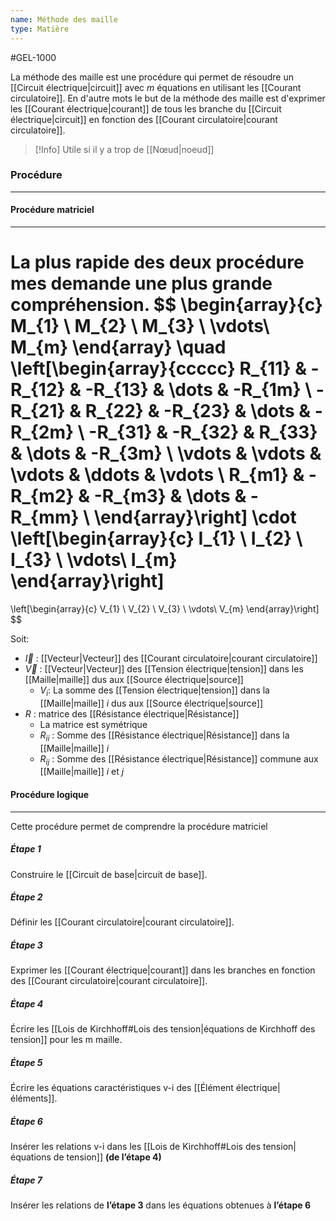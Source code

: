 ```yaml
---
name: Méthode des maille
type: Matière
---
```

#GEL-1000 

La méthode des maille est une procédure qui permet de résoudre un [[Circuit électrique|circuit]] avec $m$ équations en utilisant les [[Courant circulatoire]]. En d'autre mots le but de la méthode des maille est d'exprimer les [[Courant électrique|courant]] de tous les branche du [[Circuit électrique|circuit]] en fonction des [[Courant circulatoire|courant circulatoire]].

> [!Info]
> Utile si il y a trop de [[Nœud|noeud]]

### Procédure
---
#### Procédure matriciel
---
La plus rapide des deux procédure mes demande une plus grande compréhension.
$$
\begin{array}{c}
M_{1} \\
M_{2} \\
M_{3} \\
\vdots\\
M_{m}
\end{array}
\quad
\left[\begin{array}{ccccc}
R_{11} & -R_{12} & -R_{13} & \dots & -R_{1m} \\
-R_{21} & R_{22} & -R_{23} & \dots & -R_{2m} \\
-R_{31} & -R_{32} & R_{33} & \dots & -R_{3m} \\
\vdots & \vdots & \vdots & \ddots & \vdots \\
R_{m1} & -R_{m2} & -R_{m3} & \dots & -R_{mm} \\
\end{array}\right]
\cdot
\left[\begin{array}{c}
I_{1} \\
I_{2} \\
I_{3} \\
\vdots\\
I_{m}
\end{array}\right]
=
\left[\begin{array}{c}
V_{1} \\
V_{2} \\
V_{3} \\
\vdots\\
V_{m}
\end{array}\right]
$$

Soit:
- $\vec{I}$ : [[Vecteur|Vecteur]] des [[Courant circulatoire|courant circulatoire]]
- $\vec{V}$ : [[Vecteur|Vecteur]] des [[Tension électrique|tension]] dans les  [[Maille|maille]] dus aux [[Source électrique|source]]
    - $V_i$: La somme des [[Tension électrique|tension]] dans la [[Maille|maille]] $i$ dus aux [[Source électrique|source]]
- $R$ : matrice des [[Résistance électrique|Résistance]]
    - La matrice est symétrique
    - $R_{ii}$ : Somme des [[Résistance électrique|Résistance]] dans la [[Maille|maille]] $i$
    - $R_{ij}$ : Somme des [[Résistance électrique|Résistance]] commune aux [[Maille|maille]] $i$ et $j$

#### Procédure logique
---
Cette procédure permet de comprendre la procédure matriciel

##### Étape 1
Construire le [[Circuit de base|circuit de base]].

##### Étape 2
Définir les [[Courant circulatoire|courant circulatoire]].

##### Étape 3
Exprimer les [[Courant électrique|courant]] dans les branches en fonction des [[Courant circulatoire|courant circulatoire]].

##### Étape 4
Écrire les [[Lois de Kirchhoff#Lois des tension|équations de Kirchhoff des tension]] pour les m maille.

##### Étape 5
Écrire les équations caractéristiques v-i des [[Élément électrique|éléments]].

##### Étape 6
Insérer les relations v-i dans les [[Lois de Kirchhoff#Lois des tension|équations de tension]] **(de l’étape 4)**

##### Étape 7
Insérer les relations de **l’étape 3** dans les équations obtenues à **l’étape 6**